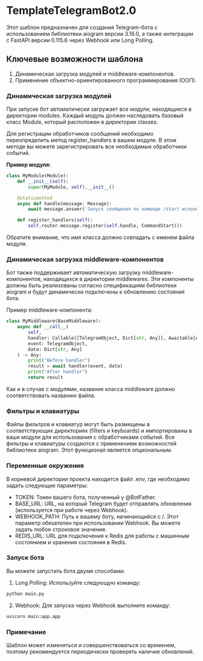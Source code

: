 # TemplateTelegramBot2.0

Этот шаблон предназначен для создания Telegram-бота с использованием библиотеки aiogram версии 3.16.0, а также интеграции с FastAPI версии 0.115.6 через Webhook или Long Polling.

## Ключевые возможности шаблона

1. Динамическая загрузка модулей и middleware-компонентов.
2. Применение объектно-ориентированного программирования (ООП).

### Динамическая загрузка модулей

При запуске бот автоматически загружает все модули, находящиеся в директории modules. Каждый модуль должен наследовать базовый класс Module, который расположен в директории classes.

Для регистрации обработчиков сообщений необходимо переопределить метод register_handlers в вашем модуле. В этом методе вы можете зарегистрировать все необходимые обработчики событий.

**Пример модуля:**

```python
class MyModule(Module):
    def __init__(self):
        super(MyModule, self).__init__()

    @staticmethod
    async def handle(message: Message):
        await message.answer('Запуск сообщения по команде /start используя фильтр CommandStart()')

    def register_handlers(self):
        self.router.message.register(self.handle, CommandStart())
```

Обратите внимание, что имя класса должно совпадать с именем файла модуля.

### Динамическая загрузка middleware-компонентов

Бот также поддерживает автоматическую загрузку middleware-компонентов, находящихся в директории middlewares. Эти компоненты должны быть реализованы согласно спецификациям библиотеки aiogram и будут динамически подключены к обновлению состояния бота.

Пример middleware-компонента:

```python
class MyMiddleware(BaseMiddleware):
    async def __call__(
        self,
        handler: Callable[[TelegramObject, Dict[str, Any]], Awaitable[Any]],
        event: TelegramObject,
        data: Dict[str, Any]
    ) -> Any:
        print("Before handler")
        result = await handler(event, data)
        print("After handler")
        return result
```

Как и в случае с модулями, название класса middleware должно соответствовать названию файла.

### Фильтры и клавиатуры

Файлы фильтров и клавиатур могут быть размещены в соответствующих директориях (filters и keyboards) и импортированы в ваши модули для использования с обработчиками событий. Все фильтры и клавиатуры создаются с применением возможностей библиотеки aiogram. Этот функционал является опциональным.


### Переменные окружения

В корневой директории проекта находится файл .env, где необходимо задать следующие параметры:

- TOKEN: Токен вашего бота, полученный у @BotFather.
- BASE_URL: URL, на который Telegram будет отправлять обновления (используется при работе через Webhook).
- WEBHOOK_PATH: Путь к вашему боту, начинающийся с /. Этот параметр обязателен при использовании Webhook. Вы можете задать любое строковое значение.
- REDIS_URL: URL для подключения к Redis для работы с машинным состоянием и хранения состояния в Redis. 

### Запуск бота

Вы можете запустить бота двумя способами:

1. Long Polling: Используйте следующую команду:
   
```bash
python main.py
```
   
   
2. Webhook: Для запуска через Webhook выполните команду:
   
```bash
uvicorn main:app.app
```
   

### Примечание

Шаблон может изменяться и совершенствоваться со временем, поэтому рекомендуется периодически проверять наличие обновлений.
